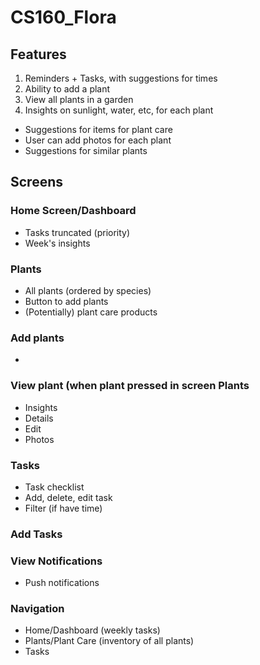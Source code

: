 # CS160_Flora

## Features
1. Reminders + Tasks, with suggestions for times
2. Ability to add a plant
3. View all plants in a garden
4. Insights on sunlight, water, etc, for each plant

- Suggestions for items for plant care
- User can add photos for each plant
- Suggestions for similar plants

## Screens
### Home Screen/Dashboard
  - Tasks truncated (priority)
  - Week's insights 

### Plants
  - All plants (ordered by species)
  - Button to add plants
  - (Potentially) plant care products

### Add plants
  - 

### View plant (when plant pressed in screen Plants
  - Insights
  - Details
  - Edit
  - Photos

### Tasks
  - Task checklist
  - Add, delete, edit task
  - Filter (if have time)

### Add Tasks

### View Notifications
  - Push notifications

### Navigation
  - Home/Dashboard (weekly tasks)
  - Plants/Plant Care (inventory of all plants)
  - Tasks
